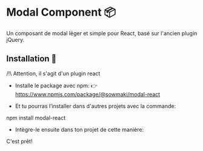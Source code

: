 # Modal Component 📦

Un composant de modal léger et simple pour React, basé sur l'ancien plugin jQuery.  

## Installation 🚀 

/!\ Attention, il s'agit d'un plugin react

- Installe le package avec npm:
👉 https://www.npmjs.com/package/@sowmaki/modal-react

- Et tu pourras l’installer dans d'autres projets avec la commande:

npm install modal-react

- Intègre-le ensuite dans ton projet de cette manière:

<Modal setOpenModal={}/>

C'est prêt!
